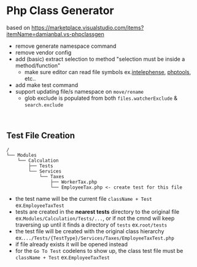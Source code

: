 # Php Class Generator

based on https://marketplace.visualstudio.com/items?itemName=damianbal.vs-phpclassgen

- remove generate namespace command
- remove vendor config
- add (basic) extract selection to method "selection must be inside a method/function"
    - make sure editor can read file symbols ex.[intelephense](https://marketplace.visualstudio.com/items?itemName=bmewburn.vscode-intelephense-client), [phptools](https://marketplace.visualstudio.com/items?itemName=DEVSENSE.phptools-vscode), etc..
- add make test command
- support updating file/s namespace on `move/rename`
    - glob exclude is populated from both `files.watcherExclude` & `search.exclude`

<br>

## Test File Creation

```plain
/
└── Modules
    └── Calculation
        ├── Tests
        └── Services
            └── Taxes
                ├── WorkerTax.php
                └── EmployeeTax.php <- create test for this file
```

- the test name will be the current file `className + Test` ex.`EmployeeTaxTest`
- tests are created in the **nearest tests** directory to the original file ex.`Modules/Calculation/Tests/...`,
  or if not the cmnd will keep traversing up until it finds a directory of `tests` ex.`root/tests`
- the test file will be created with the original class hierarchy ex.`.../Tests/{TestType}/Services/Taxes/EmployeeTaxTest.php`
- if file already exists it will be opened instead
- for the `Go To Test` codelens to show up, the class test file must be `className + Test` ex.`EmployeeTaxTest`
